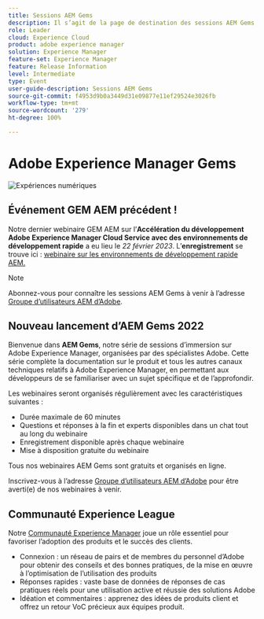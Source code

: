 ```yaml
---
title: Sessions AEM Gems
description: Il s’agit de la page de destination des sessions AEM Gems, comprenant des informations sur la série de webinaires et des informations d’inscription pour les webinaires précédents et à venir.
role: Leader
cloud: Experience Cloud
product: adobe experience manager
solution: Experience Manager
feature-set: Experience Manager
feature: Release Information
level: Intermediate
type: Event
user-guide-description: Sessions AEM Gems
source-git-commit: f4953d9b0a3449d31e09877e11ef29524e3026fb
workflow-type: tm+mt
source-wordcount: '279'
ht-degree: 100%

---
```


# Adobe Experience Manager Gems

<img alt="Expériences numériques" src="./assets/ADX_Gems.png"/>

## Événement GEM AEM précédent !

<!---  Remove the comment marks, and put the upcoming event in the below table

<table style="max-width: 1214px;">
<tr>
  <td style="vertical-align: top;">
    <a href="https://www.youtube.com/watch?v=f1T9XU9TCJU">
      <img alt="Experience League LIVE Oct 25" src="assets/Oct25_2022_exl_live_banner_web_1920_WebBanner.png">
    </a>
    <div>
      <a href="https://www.youtube.com/watch?v=f1T9XU9TCJU">
        <strong>Deliver the right offer at the right time with decision management</strong>
      </a>
      <br/><em>with Sandra Hausmann, Ben Tepfer, Brandon Poyfair, and Jason Hickey</em>
      <br/><em>October 25, 2022</em>
    </div>
  </td>
</tr>
</table>

--->
Notre dernier webinaire GEM AEM sur l’**Accélération du développement Adobe Experience Manager Cloud Service avec des environnements de développement rapide** a eu lieu le *22 février 2023*.
L’**enregistrement** se trouve ici : [webinaire sur les environnements de développement rapide AEM.](gems2023/Rapid-Development-Environments.md)

>[!NOTE]
>
> Abonnez-vous pour connaître les sessions AEM Gems à venir à l’adresse [Groupe d’utilisateurs AEM d’Adobe](https://aem-augs.adobe.com/).

## Nouveau lancement d’AEM Gems 2022

Bienvenue dans **AEM Gems**, notre série de sessions d’immersion sur Adobe Experience Manager, organisées par des spécialistes Adobe. Cette série complète la documentation sur le produit et tous les autres canaux techniques relatifs à Adobe Experience Manager, en permettant aux développeurs de se familiariser avec un sujet spécifique et de l’approfondir.

Les webinaires seront organisés régulièrement avec les caractéristiques suivantes :

* Durée maximale de 60 minutes
* Questions et réponses à la fin et experts disponibles dans un chat tout au long du webinaire
* Enregistrement disponible après chaque webinaire
* Mise à disposition gratuite du webinaire

Tous nos webinaires AEM Gems sont gratuits et organisés en ligne.

Inscrivez-vous à l’adresse [Groupe d’utilisateurs AEM d’Adobe](https://aem-augs.adobe.com/) pour être averti(e) de nos webinaires à venir.

## Communauté Experience League

Notre [Communauté Experience Manager](https://experienceleaguecommunities.adobe.com/t5/adobe-experience-manager/ct-p/adobe-experience-manager-community?profile.language=fr) joue un rôle essentiel pour favoriser l’adoption des produits et le succès des clients.

* Connexion : un réseau de pairs et de membres du personnel d’Adobe pour obtenir des conseils et des bonnes pratiques, de la mise en œuvre à l’optimisation de l’utilisation des produits
* Réponses rapides : vaste base de données de réponses de cas pratiques réels pour une utilisation active et réussie des solutions Adobe
* Idéation et commentaires : apprenez des idées de produits client et offrez un retour VoC précieux aux équipes produit.


